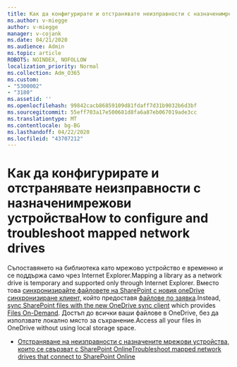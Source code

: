 ```yaml
---
title: Как да конфигурирате и отстранявате неизправности с назначенимрежови устройства
ms.author: v-miegge
author: v-miegge
manager: v-cojank
ms.date: 04/21/2020
ms.audience: Admin
ms.topic: article
ROBOTS: NOINDEX, NOFOLLOW
localization_priority: Normal
ms.collection: Adm_O365
ms.custom:
- "5300002"
- "3180"
ms.assetid: ''
ms.openlocfilehash: 99842cacb86859109d81fdaff7d31b9032b6d3bf
ms.sourcegitcommit: 55eff703a17e500681d8fa6a87eb067019ade3cc
ms.translationtype: MT
ms.contentlocale: bg-BG
ms.lasthandoff: 04/22/2020
ms.locfileid: "43707212"
---
```

# <a name="how-to-configure-and-troubleshoot-mapped-network-drives"></a><span data-ttu-id="0b92e-102">Как да конфигурирате и отстранявате неизправности с назначенимрежови устройства</span><span class="sxs-lookup"><span data-stu-id="0b92e-102">How to configure and troubleshoot mapped network drives</span></span>

<span data-ttu-id="0b92e-103">Съпоставянето на библиотека като мрежово устройство е временно и се поддържа само чрез Internet Explorer.</span><span class="sxs-lookup"><span data-stu-id="0b92e-103">Mapping a library as a network drive is temporary and supported only through Internet Explorer.</span></span> <span data-ttu-id="0b92e-104">Вместо това [синхронизирайте файловете на SharePoint с новия oneDrive синхронизиране клиент,](https://support.office.com/article/6de9ede8-5b6e-4503-80b2-6190f3354a88) който предоставя [файлове по заявка](https://support.office.com/article/0e6860d3-d9f3-4971-b321-7092438fb38e).</span><span class="sxs-lookup"><span data-stu-id="0b92e-104">Instead, [sync SharePoint files with the new OneDrive sync client](https://support.office.com/article/6de9ede8-5b6e-4503-80b2-6190f3354a88) which provides [Files On-Demand](https://support.office.com/article/0e6860d3-d9f3-4971-b321-7092438fb38e).</span></span> <span data-ttu-id="0b92e-105">Достъп до всички ваши файлове в OneDrive, без да използвате локално място за съхранение.</span><span class="sxs-lookup"><span data-stu-id="0b92e-105">Access all your files in OneDrive without using local storage space.</span></span>

* [<span data-ttu-id="0b92e-106">Отстраняване на неизправности с назначените мрежови устройства, които се свързват с SharePoint Online</span><span class="sxs-lookup"><span data-stu-id="0b92e-106">Troubleshoot mapped network drives that connect to SharePoint Online</span></span>](https://docs.microsoft.com/sharepoint/support/administration/troubleshoot-mapped-network-drives)